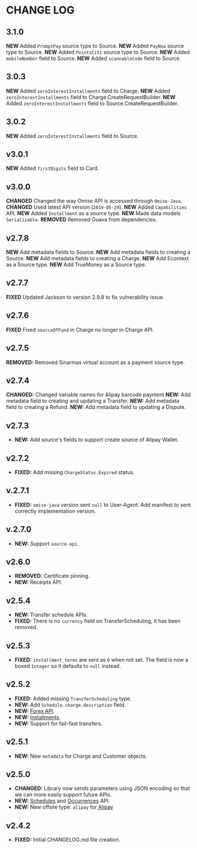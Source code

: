 # CHANGE LOG

## 3.1.0
**NEW** Added `PromptPay` source type to Source.
**NEW** Added `PayNow` source type to Source.
**NEW** Added `PointsCiti` source type to Source.
**NEW** Added `mobileNumber` field to Source.
**NEW** Added `scannableCode` field to Source.

## 3.0.3
**NEW** Added `zeroInterestInstallments` field to Charge.
**NEW** Added `zeroInterestInstallments` field to Charge.CreateRequestBuilder.
**NEW** Added `zeroInterestInstallments` field to Source.CreateRequestBuilder.

## 3.0.2
**NEW** Added `zeroInterestInstallments` field to Source.

## v3.0.1
**NEW** Added `firstDigits` field to Card.

## v3.0.0
**CHANGED** Changed the way Omise API is accessed through `Omise-Java`.
**CHANGED** Used latest API version (`2019-05-29`).
**NEW** Added `Capabilities` API.
**NEW** Added `Installment` as a source type.
**NEW** Made data models `Serializable`.
**REMOVED** Removed Guava from dependencies.

## v2.7.8
**NEW** Add metadata fields to Source.
**NEW** Add metadata fields to creating a Source.
**NEW** Add metadata fields to creating a Charge.
**NEW** Add Econtext as a Source type.
**NEW** Add TrueMoney as a Source type.

## v2.7.7
**FIXED** Updated Jackson to version 2.9.8 to fix vulnerability issue.

## v2.7.6
**FIXED** Fixed `sourceOfFund` in Charge no longer in Charge API.

## v2.7.5
**REMOVED:** Removed Sinarmas virtual account as a payment source type.

## v2.7.4
**CHANGED:** Changed variable names for Alipay barcode payment
**NEW:** Add metadata field to creating and updating a Transfer.
**NEW:** Add metadata field to creating a Refund.
**NEW:** Add metadata field to updating a Dispute.

## v2.7.3

* **NEW:** Add source's fields to support create source of Alipay Wallet.

## v2.7.2

* **FIXED:** Add missing `ChargeStatus.Expired` status.

## v.2.7.1

* **FIXED:** `omise-java` version sent `null` to User-Agent. Add manifest to sent correctly implementation version.

## v.2.7.0

* **NEW:** Support `source-api`.

## v2.6.0

* **REMOVED:** Certificate pinning.
* **NEW:** Receipts API.

## v2.5.4

* **NEW:** Transfer schedule APIs.
* **FIXED:** There is no `currency` field on TransferScheduling, it has been removed.

## v2.5.3

* **FIXED:** `installment_terms` are sent as `0` when not set. The field is now a boxed
  `Integer` so it defaults to `null` instead.

## v2.5.2

* **FIXED:** Added missing `TransferScheduling` type.
* **NEW:** Add `Schedule.charge.description` field.
* **NEW:** [Forex API](https://www.omise.co/forex-api).
* **NEW:** [Installments](https://www.omise.co/installment-payment).
* **NEW:** Support for fail-fast transfers.

## v2.5.1

* **NEW:** New `metadata` for Charge and Customer objects.

## v2.5.0

* **CHANGED:** Library now sends parameters using JSON encoding so that we can more easily
  support future APIs.
* **NEW:** [Schedules](https://www.omise.co/schedules-api) and
  [Occurrences](https://www.omise.co/occurrences-api) API.
* **NEW:** New offsite type: `alipay` for [Alipay](https://www.omise.co/alipay)

## v2.4.2

* **FIXED:** Initial CHANGELOG.md file creation.
